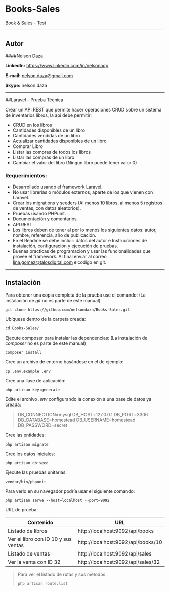# Books-Sales
Book &amp; Sales - Test

---
## Autor

####Nelson Daza

**LinkedIn:** https://www.linkedin.com/in/nelsonadp

**E-mail:** [nelson.daza@gmail.com](mailto:nelson.daza@gmail.com)

**Skype:** nelson.daza


---
##Laravel - Prueba Técnica

Crear un API REST que permite hacer operaciones CRUD sobre un sistema de
inventarios libros, la api debe permitir:
- CRUD en los libros
- Cantidades disponibles de un libro
- Cantidades vendidas de un libro
- Actualizar cantidades disponibles de un libro
- Comprar Libro
- Listar las compras de todos los libros
- Listar las compras de un libro
- Cambiar el valor del libro (Ningun libro puede tener valor 0)

### Requerimientos:
- Desarrollado usando el framework Laravel.
- No usar librerías o módulos externos, aparte de los que vienen con Laravel.
- Crear los migrations y seeders (Al menos 10 libros, al menos 5 registros de
ventas, con datos aleatorios).
- Pruebas usando PHPunit.
- Documentación y comentarios
- API REST
- Los libros deben de tener al por lo menos los siguientes datos: autor,
nombre, referencia, año de publicación.
- En el Readme se debe incluir: datos del autor e Instrucciones de
instalación, configuración y ejecución de pruebas.
- Buenas practicas de programacion y usar las funcionalidades que provee
el framework.
Al final enviar al correo lina.gomez@talosdigital.com elcodigo en git.

---

## Instalación

Para obtener una copia completa de la prueba use el comando: (La instalación de _git_ no es parte de este manual)
```
git clone https://github.com/nelsondaza/Books-Sales.git
```

Ubíquese dentro de la carpeta creada:
```
cd Books-Sales/
```

Ejecute composer para instalar las dependencias: (La instalación de _composer_ no es parte de este manual)
```
composer install
```

Cree un archivo de entorno basándose en el de ejemplo:
```
cp .env.example .env
```

Cree una llave de aplicación:
```
php artisan key:generate
```

Edite el archivo _.env_ configurando la conexión a una base de datos ya creada:
> DB_CONNECTION=mysql
> DB_HOST=127.0.0.1
> DB_PORT=3306
> DB_DATABASE=homestead
> DB_USERNAME=homestead
> DB_PASSWORD=secret

Cree las entidades:
```
php artisan migrate
```

Cree los datos iniciales:
```
php artisan db:seed
```

Ejecute las pruebas unitarias:
```
vendor/bin/phpunit
```

Para verlo en su navegador podría usar el siguiente comando:
```
php artisan serve --host=localhost --port=9092
```
URL de prueba:

Contenido | URL
------------ | -------------
Listado de libros | http://localhost:9092/api/books
Ver el libro con ID 10 y sus ventas | http://localhost:9092/api/books/10
Listado de ventas | http://localhost:9092/api/sales
Ver la venta con ID 32 | http://localhost:9092/api/sales/32

> Para ver el listado de rutas y sus métodos:
>
> ```php artisan route:list```
>


